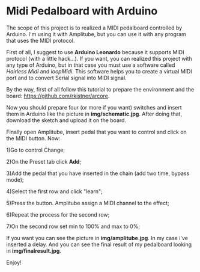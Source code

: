 # Midi Pedalboard with Arduino

The scope of this project is to realized a MIDI pedalboard controlled by Arduino. I'm using it with Amplitube, but you can use it with any program that uses the MIDI protocol.

First of all, I suggest to use <b>Arduino Leonardo</b> because it supports MIDI protocol (with a little hack...). If you want, you can realized this project with any type of Arduino, but in that case you must use a software called <i>Hairless Midi</i> and <i>loopMidi</i>. This software helps you to create a virtual MIDI port and to convert Serial signal into MIDI signal.

By the way, first of all follow this tutorial to prepare the environment and the board: <a href="https://github.com/rkistner/arcore">https://github.com/rkistner/arcore</a>.

Now you should prepare four (or more if you want) switches and insert them in Arduino like the picture in <b>img/schematic.jpg</b>. After doing that, download the sketch and upload it on the board.

Finally open Amplitube, insert pedal that you want to control and click on the MIDI button. Now:

1)Go to control Change;

2)On the Preset tab click <b>Add</b>;

3)Add the pedal that you have inserted in the chain (add two time, bypass mode);

4)Select the first row and click "learn";

5)Press the button. Amplitube assign a MIDI channel to the effect;

6)Repeat the process for the second row;

7)On the second row set min to 100% and max to 0%;



If you want you can see the picture in <b>img/amplitube.jpg</b>. In my case i've inserted a delay. And you can see the final result of my pedalboard looking in <b>img/finalresult.jpg</b>.

Enjoy!

